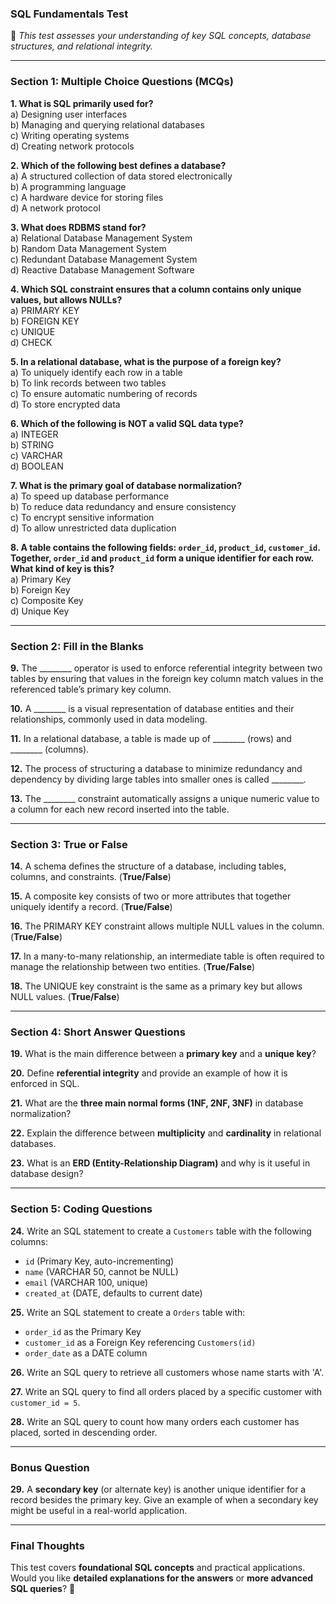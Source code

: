 ### **SQL Fundamentals Test**  
🚀 *This test assesses your understanding of key SQL concepts, database structures, and relational integrity.*

---

### **Section 1: Multiple Choice Questions (MCQs)**
**1. What is SQL primarily used for?**  
a) Designing user interfaces  
b) Managing and querying relational databases  
c) Writing operating systems  
d) Creating network protocols  

**2. Which of the following best defines a database?**  
a) A structured collection of data stored electronically  
b) A programming language  
c) A hardware device for storing files  
d) A network protocol  

**3. What does RDBMS stand for?**  
a) Relational Database Management System  
b) Random Data Management System  
c) Redundant Database Management System  
d) Reactive Database Management Software  

**4. Which SQL constraint ensures that a column contains only unique values, but allows NULLs?**  
a) PRIMARY KEY  
b) FOREIGN KEY  
c) UNIQUE  
d) CHECK  

**5. In a relational database, what is the purpose of a foreign key?**  
a) To uniquely identify each row in a table  
b) To link records between two tables  
c) To ensure automatic numbering of records  
d) To store encrypted data  

**6. Which of the following is NOT a valid SQL data type?**  
a) INTEGER  
b) STRING  
c) VARCHAR  
d) BOOLEAN  

**7. What is the primary goal of database normalization?**  
a) To speed up database performance  
b) To reduce data redundancy and ensure consistency  
c) To encrypt sensitive information  
d) To allow unrestricted data duplication  

**8. A table contains the following fields: `order_id`, `product_id`, `customer_id`. Together, `order_id` and `product_id` form a unique identifier for each row. What kind of key is this?**  
a) Primary Key  
b) Foreign Key  
c) Composite Key  
d) Unique Key  

---

### **Section 2: Fill in the Blanks**
**9.** The ________ operator is used to enforce referential integrity between two tables by ensuring that values in the foreign key column match values in the referenced table’s primary key column.  

**10.** A ________ is a visual representation of database entities and their relationships, commonly used in data modeling.  

**11.** In a relational database, a table is made up of ________ (rows) and ________ (columns).  

**12.** The process of structuring a database to minimize redundancy and dependency by dividing large tables into smaller ones is called ________.  

**13.** The ________ constraint automatically assigns a unique numeric value to a column for each new record inserted into the table.  

---

### **Section 3: True or False**
**14.** A schema defines the structure of a database, including tables, columns, and constraints. (**True/False**)  

**15.** A composite key consists of two or more attributes that together uniquely identify a record. (**True/False**)  

**16.** The PRIMARY KEY constraint allows multiple NULL values in the column. (**True/False**)  

**17.** In a many-to-many relationship, an intermediate table is often required to manage the relationship between two entities. (**True/False**)  

**18.** The UNIQUE key constraint is the same as a primary key but allows NULL values. (**True/False**)  

---

### **Section 4: Short Answer Questions**
**19.** What is the main difference between a **primary key** and a **unique key**?  

**20.** Define **referential integrity** and provide an example of how it is enforced in SQL.  

**21.** What are the **three main normal forms (1NF, 2NF, 3NF)** in database normalization?  

**22.** Explain the difference between **multiplicity** and **cardinality** in relational databases.  

**23.** What is an **ERD (Entity-Relationship Diagram)** and why is it useful in database design?  

---

### **Section 5: Coding Questions**
**24.** Write an SQL statement to create a `Customers` table with the following columns:
- `id` (Primary Key, auto-incrementing)
- `name` (VARCHAR 50, cannot be NULL)
- `email` (VARCHAR 100, unique)
- `created_at` (DATE, defaults to current date)  

**25.** Write an SQL statement to create a `Orders` table with:
- `order_id` as the Primary Key
- `customer_id` as a Foreign Key referencing `Customers(id)`
- `order_date` as a DATE column  

**26.** Write an SQL query to retrieve all customers whose name starts with 'A'.  

**27.** Write an SQL query to find all orders placed by a specific customer with `customer_id = 5`.  

**28.** Write an SQL query to count how many orders each customer has placed, sorted in descending order.  

---

### **Bonus Question**
**29.** A **secondary key** (or alternate key) is another unique identifier for a record besides the primary key. Give an example of when a secondary key might be useful in a real-world application.  

---

### **Final Thoughts**
This test covers **foundational SQL concepts** and practical applications. Would you like **detailed explanations for the answers** or **more advanced SQL queries**? 🚀